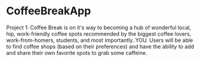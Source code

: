 # CoffeeBreakApp
Project 1: Coffee Break is on it's way to becoming a hub of wonderful local, hip, work-friendly coffee spots recommended by the biggest coffee lovers, work-from-homers, students, and most importantly..YOU. Users will be able to find coffee shops (based on their preferences) and have the ability to add and share their own favorite spots to grab some caffeine.  
